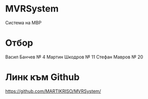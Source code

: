 # MVRSystem
Система на МВР

# Отбор

Васил Банчев № 4
Мартин Шкодров № 11
Стефан Мавров № 20

# Линк към Github

https://github.com/MARTIKRISO/MVRSystem/

